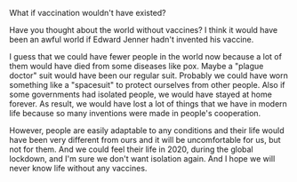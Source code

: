What if vaccination wouldn't have existed?

Have you thought about the world without vaccines?  I think it would have been an awful world if Edward Jenner hadn't invented his vaccine.

I guess that we could have fewer people in the world now because a lot of them would have died from some diseases like pox. Maybe a "plague doctor" suit would have been our regular suit. Probably we could have worn something like a "spacesuit" to protect ourselves from other people. Also if some governments had isolated people, we would have stayed at home forever. As result, we would have lost a lot of things that we have in modern life because so many inventions were made in people's cooperation.

However, people are easily adaptable to any conditions and their life would have been very different from ours and it will be uncomfortable for us, but not for them. And we could feel their life in 2020, during the global lockdown, and I'm sure we don't want isolation again. And I hope we will never know life without any vaccines.